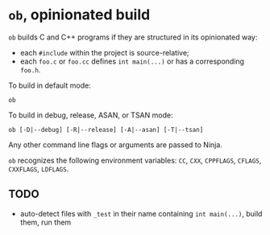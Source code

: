 `ob`, opinionated build
=======================

`ob` builds C and C++ programs if they are structured in its opinionated way:
- each `#include` within the project is source-relative;
- each `foo.c` or `foo.cc` defines `int main(...)` or has a corresponding `foo.h`.

To build in default mode:

    ob

To build in debug, release, ASAN, or TSAN mode:

    ob [-D|--debug] [-R|--release] [-A|--asan] [-T|--tsan]

Any other command line flags or arguments are passed to Ninja.

`ob` recognizes the following environment variables:
`CC`, `CXX`, `CPPFLAGS`, `CFLAGS`, `CXXFLAGS`, `LDFLAGS`.

TODO
----
- auto-detect files with `_test` in their name containing `int main(...)`, build them, run them
